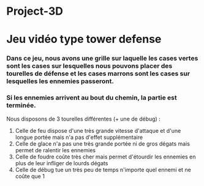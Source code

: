 # Project-3D
 
# Jeu vidéo type tower defense

### Dans ce jeu, nous avons une grille sur laquelle les cases vertes sont les cases sur lesquelles nous pouvons placer des tourelles de défense et les cases marrons sont les cases sur lesquelles les ennemies passeront.  

### Si les ennemies arrivent au bout du chemin, la partie est terminée.      

Nous disposons de 3 tourelles différentes (+ une de débug) :
1. Celle de feu dispose d'une très grande vitesse d'attaque et d'une longue portée mais n'a pas d'effet supplémentaire  
2. Celle de glace n'a pas une très grande portée ni de gros dégats mais permet de ralentir les ennemies
3. Celle de foudre coûte très cher mais permet d'étourdir les ennemies en plus de leur infliger de lourds dégats
4. Celle de débug tue un très peu de temps n'importe quel ennemi et ne coûte que 1



